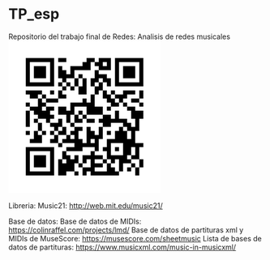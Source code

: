 # TP_esp
Repositorio del trabajo final de Redes: Analisis de redes musicales
<img src="/imagenes/frame.png" width="300" height="300">

Libreria:
Music21: http://web.mit.edu/music21/

Base de datos:
Base de datos de MIDIs: https://colinraffel.com/projects/lmd/
Base de datos de partituras xml y MIDIs de MuseScore: https://musescore.com/sheetmusic
Lista de bases de datos de partituras: https://www.musicxml.com/music-in-musicxml/
